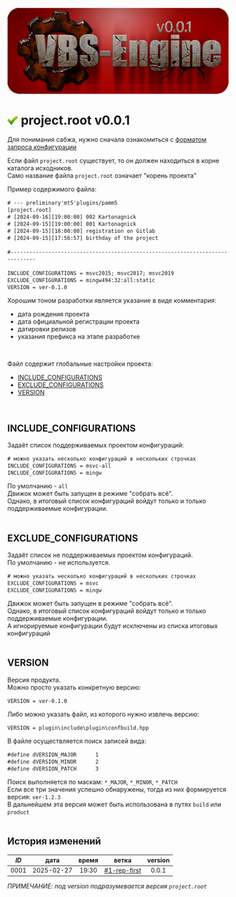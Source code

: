 ﻿
[![logo](../logo.png)](../docs.md "documentation") 

[H]: ../docs.md        "родитель"
[P]: ../icons/progress.png  "в процессе..."
[S]: ../icons/success.png   "ошибок не обнаружено"
[E]: ../icons/empty.png     "нет данных"

[INCLUDE_CONFIGURATIONS]: project_root.md#include_configurations "список поддерживаемых конфигураций"  
[EXCLUDE_CONFIGURATIONS]: project_root.md#exclude_configurations "список неподдерживаемых конфигураций"  
[VERSION]: project_root.md#version "версия продукта"  

[1]: reference/request.md
    
[![S]][H] project.root v0.0.1
=============================
Для понимания сабжа, нужно сначала ознакомиться с [форматом запроса конфигурации][1]  

Если файл `project.root` существует, то он должен находиться в корне каталога исходников.  
Само название файла `project.root` означает "корень проекта"  


Пример содержимого файла:  

```
# --- preliminary'mt5'plugins/pamm5                               [project.root]
# [2024-09-16][19:00:00] 002 Kartonagnick    
# [2024-09-15][19:00:00] 001 Kartonagnick
# [2024-09-15][18:00:00] registration on Gitlab
# [2024-09-15][17:56:57] birthday of the project

#------------------------------------------------------------------------------

INCLUDE_CONFIGURATIONS = msvc2015; msvc2017; msvc2019
EXCLUDE_CONFIGURATIONS = mingw494:32:all:static
VERSION = ver-0.1.0
```

Хорошим тоном разработки является указание в виде комментария:  
  - дата рождения проекта  
  - дата официальной регистрации проекта  
  - датировки релизов  
  - указания префикса     на этапе разработке  
<br/>

Файл содержит глобальные настройки проекта:  
  - [INCLUDE_CONFIGURATIONS]  
  - [EXCLUDE_CONFIGURATIONS]  
  - [VERSION]  
<br/>


INCLUDE_CONFIGURATIONS
----------------------
Задаёт список поддерживаемых проектом конфигураций:  

```
# можно указать несколько конфигураций в нескольких строчках
INCLUDE_CONFIGURATIONS = msvc-all
INCLUDE_CONFIGURATIONS = mingw
```

По умолчанию - `all`  
Движок может быть запущен в режиме "собрать всё".  
Однако, в итоговый список конфигураций войдут только и только поддерживаемые конфигурации.  
<br/>


EXCLUDE_CONFIGURATIONS
----------------------
Задаёт список не поддерживаемых проектом конфигураций.  
По умолчанию - не используется.  

```
# можно указать несколько конфигураций в нескольких строчках
EXCLUDE_CONFIGURATIONS = msvc
EXCLUDE_CONFIGURATIONS = mingw
```

Движок может быть запущен в режиме "собрать всё".  
Однако, в итоговый список конфигураций войдут только и только поддерживаемые конфигурации.  
А игнорируемые конфигурации будут исключены из списка итоговых конфигураций  
<br/>


VERSION
-------
Версия продукта.  
Можно просто указать конкретную версию:  

```
VERSION = ver-0.1.0
```

Либо можно указать файл, из которого нужно извлечь версию:  
```
VERSION = plugin\include\plugin\confbuild.hpp
```

В файле осуществляется поиск записей вида:  

```
#define dVERSION_MAJOR      1
#define dVERSION_MINOR      2
#define dVERSION_PATCH      3
```

Поиск выполняется по маскам: `*_MAJOR`, `*_MINOR`, `*_PATCH`  
Если все три значения успешно обнаружены, тогда из них формируется версия: `ver-1.2.3`  
В дальнейшем эта версия может быть использована в путях `build` или `product`  
<br/>


История изменений 
-----------------

| *ID* |    дата    | время |     ветка      | version |  
|:----:|:----------:|:-----:|:--------------:|:-------:|  
| 0001 | 2025-02-27 | 19:30 | [#1-rep-first] |  0.0.1  |  

*ПРИМЕЧАНИЕ: под version подразумевается версия `project.root`*  

[#1-rep-first]: ../history.md#-v001-rep
